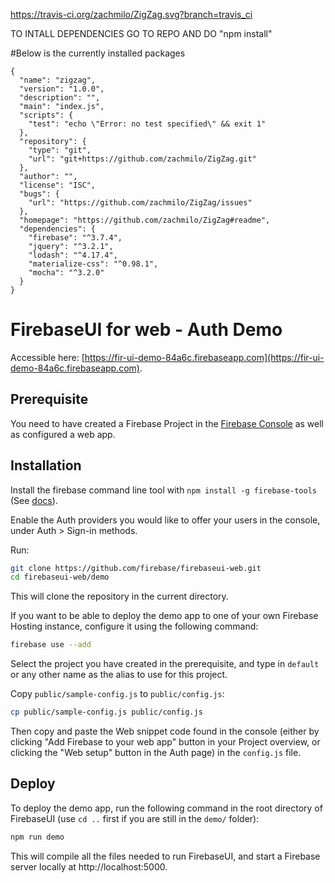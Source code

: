 https://travis-ci.org/zachmilo/ZigZag.svg?branch=travis_ci


TO INTALL DEPENDENCIES GO TO REPO AND DO "npm install"

#Below is the currently installed packages


```
{
  "name": "zigzag",
  "version": "1.0.0",
  "description": "",
  "main": "index.js",
  "scripts": {
    "test": "echo \"Error: no test specified\" && exit 1"
  },
  "repository": {
    "type": "git",
    "url": "git+https://github.com/zachmilo/ZigZag.git"
  },
  "author": "",
  "license": "ISC",
  "bugs": {
    "url": "https://github.com/zachmilo/ZigZag/issues"
  },
  "homepage": "https://github.com/zachmilo/ZigZag#readme",
  "dependencies": {
    "firebase": "^3.7.4",
    "jquery": "^3.2.1",
    "lodash": "^4.17.4",
    "materialize-css": "^0.98.1",
    "mocha": "^3.2.0"
  }
}
```
<!-- Firebase -->
# FirebaseUI for web - Auth Demo

Accessible here:
[https://fir-ui-demo-84a6c.firebaseapp.com](https://fir-ui-demo-84a6c.firebaseapp.com).

## Prerequisite

You need to have created a Firebase Project in the
[Firebase Console](https://firebase.google.com/console/) as well as configured a web app.

## Installation

Install the firebase command line tool with `npm install -g firebase-tools` (See
[docs](https://firebase.google.com/docs/cli/#setup)).

Enable the Auth providers you would like to offer your users in the console, under
Auth > Sign-in methods.

Run:

```bash
git clone https://github.com/firebase/firebaseui-web.git
cd firebaseui-web/demo
```

This will clone the repository in the current directory.

If you want to be able to deploy the demo app to one of your own Firebase Hosting instance,
configure it using the following command:

```bash
firebase use --add
```

Select the project you have created in the prerequisite, and type in `default` or
any other name as the alias to use for this project.

Copy `public/sample-config.js` to `public/config.js`:

```bash
cp public/sample-config.js public/config.js
```

Then copy and paste the Web snippet code found in the console (either by clicking "Add Firebase to
your web app" button in your Project overview, or clicking the "Web setup" button in the Auth page)
in the `config.js` file.

## Deploy

To deploy the demo app, run the following command in the root directory of FirebaseUI (use `cd ..`
first if you are still in the `demo/` folder):

```bash
npm run demo
```

This will compile all the files needed to run FirebaseUI, and start a Firebase server locally at
http://localhost:5000.
